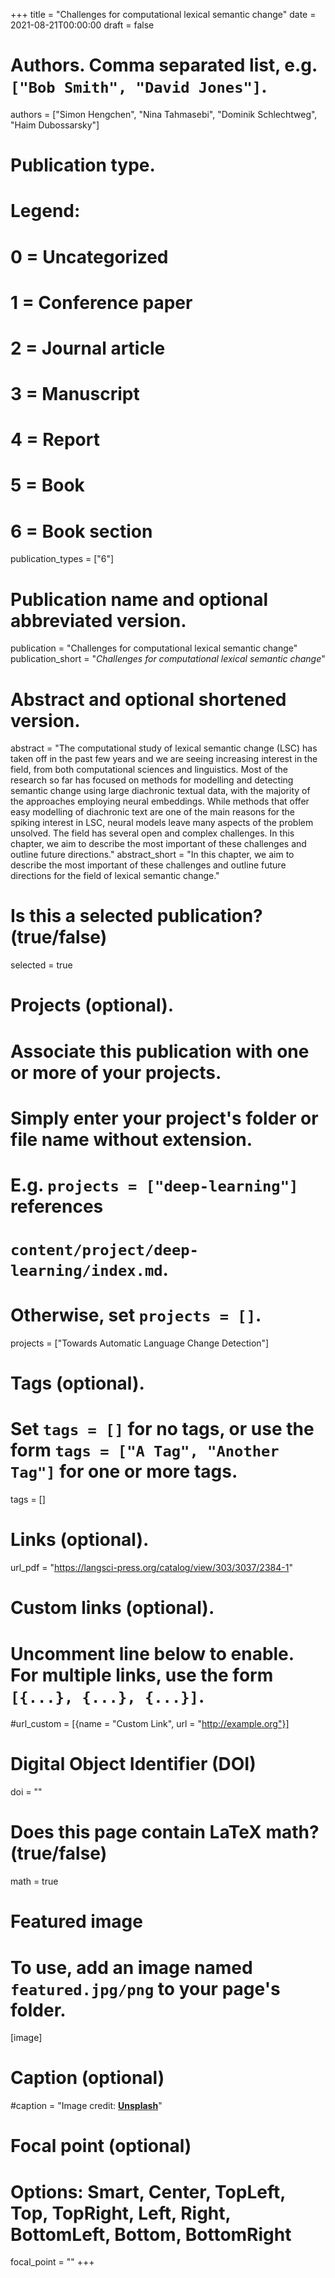 +++
title = "Challenges for computational lexical semantic change"
date = 2021-08-21T00:00:00
draft = false

# Authors. Comma separated list, e.g. `["Bob Smith", "David Jones"]`.
authors = ["Simon Hengchen", "Nina Tahmasebi", "Dominik Schlechtweg", "Haim Dubossarsky"]

# Publication type.
# Legend:
# 0 = Uncategorized
# 1 = Conference paper
# 2 = Journal article
# 3 = Manuscript
# 4 = Report
# 5 = Book
# 6 = Book section
publication_types = ["6"]

# Publication name and optional abbreviated version.
publication = "Challenges for computational lexical semantic change"
publication_short = "*Challenges for computational lexical semantic change*"

# Abstract and optional shortened version.
abstract = "The computational study of lexical semantic change (LSC) has taken off in the past few years and we are seeing increasing interest in the field, from both computational sciences and linguistics. Most of the research so far has focused on methods for modelling and detecting semantic change using large diachronic textual data, with the majority of the approaches employing neural embeddings. While methods that offer easy modelling of diachronic text are one of the main reasons for the spiking interest in LSC, neural models leave many aspects of the problem unsolved. The field has several open and complex challenges. In this chapter, we aim to describe the most important of these challenges and outline future directions."
abstract_short = "In this chapter, we aim to describe the most important of these challenges and outline future directions for the field of lexical semantic change."


# Is this a selected publication? (true/false)
selected = true

# Projects (optional).
#   Associate this publication with one or more of your projects.
#   Simply enter your project's folder or file name without extension.
#   E.g. `projects = ["deep-learning"]` references 
#   `content/project/deep-learning/index.md`.
#   Otherwise, set `projects = []`.
projects = ["Towards Automatic Language Change Detection"]

# Tags (optional).
#   Set `tags = []` for no tags, or use the form `tags = ["A Tag", "Another Tag"]` for one or more tags.
tags = []

# Links (optional).
url_pdf = "https://langsci-press.org/catalog/view/303/3037/2384-1"

# Custom links (optional).
#   Uncomment line below to enable. For multiple links, use the form `[{...}, {...}, {...}]`.
#url_custom = [{name = "Custom Link", url = "http://example.org"}]

# Digital Object Identifier (DOI)
doi = ""

# Does this page contain LaTeX math? (true/false)
math = true

# Featured image
# To use, add an image named `featured.jpg/png` to your page's folder. 
[image]
  # Caption (optional)
  #caption = "Image credit: [**Unsplash**](https://unsplash.com/photos/pLCdAaMFLTE)"

  # Focal point (optional)
  # Options: Smart, Center, TopLeft, Top, TopRight, Left, Right, BottomLeft, Bottom, BottomRight
  focal_point = ""
+++

